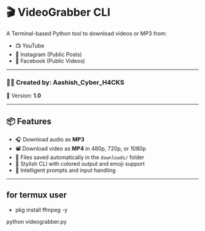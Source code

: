# 🎬 VideoGrabber CLI

A Terminal-based Python tool to download videos or MP3 from:
- 📺 YouTube  
- 📸 Instagram (Public Posts)  
- 📘 Facebook (Public Videos)

---

### 👨‍💻 Created by: **Aashish_Cyber_H4CKS**  
🎯 Version: **1.0**

---

## 📦 Features

- 🎧 Download audio as **MP3**
- 📽 Download video as **MP4** in 480p, 720p, or 1080p
- 📁 Files saved automatically in the `downloads/` folder
- 🎨 Stylish CLI with colored output and emoji support
- 🧠 Intelligent prompts and input handling

---


## for termux user 

- pkg install ffmpeg -y

python videograbber.py
